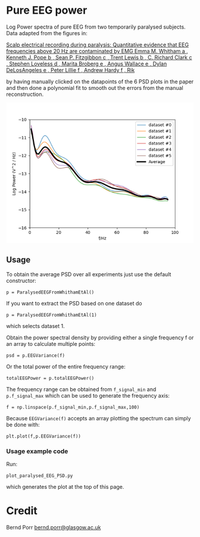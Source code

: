 # Pure EEG power

Log Power spectra of pure EEG from two temporarily paralysed
subjects. Data adapted from the figures in:

[Scalp electrical recording during paralysis: Quantitative evidence that
EEG frequencies above 20 Hz are contaminated by EMG
Emma M. Whitham a , Kenneth J. Pope b , Sean P. Fitzgibbon c , Trent Lewis b ,
C. Richard Clark c , Stephen Loveless d , Marita Broberg e , Angus Wallace e ,
Dylan DeLosAngeles e , Peter Lillie f , Andrew Hardy f , Rik](https://www.sciencedirect.com/science/article/abs/pii/S1388245707001988)

by having manually clicked on the datapoints of the 6 PSD plots
in the paper and then done a polynomial fit to smooth out the errors
from the manual reconstruction.

![alt tag](individual_average.png)

## Usage

To obtain the average PSD over all experiments just use
the default constructor:
```
p = ParalysedEEGFromWhithamEtAl()
```

If you want to extract the PSD based on one dataset do
```
p = ParalysedEEGFromWhithamEtAl(1)
```
which selects dataset 1.

Obtain the power spectral density by providing either
a single frequency f or an array to calculate multiple
points:
```
psd = p.EEGVariance(f)
```

Or the total power of the entire frequency range:
```
totalEEGPower = p.totalEEGPower()
```

The frequency range can be obtained from `f_signal_min` and
`p.f_signal_max` which can be used to generate the frequency
axis:

```
f = np.linspace(p.f_signal_min,p.f_signal_max,100)
```

Because `EEGVariance(f)` accepts an array plotting the spectrum
can simply be done with:

```
plt.plot(f,p.EEGVariance(f))
```

### Usage example code

Run:
```
plot_paralysed_EEG_PSD.py
```
which generates the plot at the top of this page.

# Credit

Bernd Porr <bernd.porr@glasgow.ac.uk>
